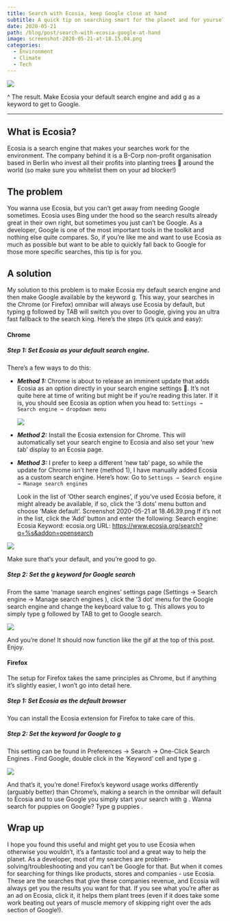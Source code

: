 ```yaml
---
title: Search with Ecosia, keep Google close at hand
subtitle: A quick tip on searching smart for the planet and for yourself
date: 2020-05-21
path: /blog/post/search-with-ecosia-google-at-hand
image: screenshot-2020-05-21-at-18.15.04.png
categories:
  - Environment
  - Climate
  - Tech
---
```

![](1ng0serktl.gif)

^ The result. Make Ecosia your default search engine and add g  as a keyword to get to Google.

- - -

## What is Ecosia?

Ecosia is a search engine that makes your searches work for the environment. The company behind it is a B-Corp non-profit organisation based in Berlin who invest all their profits into planting trees 🌳 around the world (so make sure you whitelist them on your ad blocker!)

## The problem

You wanna use Ecosia, but you can’t get away from needing Google sometimes.
Ecosia uses Bing under the hood so the search results already great in their own right, but sometimes you just can’t be Google. As a developer, Google is one of the most important tools in the toolkit and nothing else quite compares. So, if you’re like me and want to use Ecosia as much as possible but want to be able to quickly fall back to Google for those more specific searches, this tip is for you.

## A solution

My solution to this problem is to make Ecosia my default search engine and then make Google available by the keyword g. This way, your searches in the Chrome (or Firefox) omnibar will always use Ecosia by default, but typing g followed by TAB will switch you over to Google, giving you an ultra fast fallback to the search king. Here’s the steps (it’s quick and easy):

#### Chrome

##### Step 1: Set Ecosia as your default search engine.

There’s a few ways to do this:

* ***Method 1:*** 
  Chrome is about to release an imminent update that adds Ecosia as an option directly in your search engine settings 👏. It’s not quite here at time of writing but might be if you’re reading this later. If it is, you should see Ecosia as option when you head to:
  `Settings → Search engine → dropdown menu`

  ![](screenshot-2020-05-21-at-18.37.16.png)
* ***Method 2:***
  Install the Ecosia extension for Chrome. This will automatically set your search engine to Ecosia and also set your ‘new tab’ display to an Ecosia page.
* ***Method 3:***
  I prefer to keep a different ‘new tab’ page, so while the update for Chrome isn’t here (method 1), I have manually added Ecosia as a custom search engine. Here’s how:
  Go to `Settings → Search engine → Manage search engines`

  Look in the list of ‘Other search engines’, if you’ve used Ecosia before, it might already be available, if so, click the ‘3 dots’ menu button and choose ‘Make default’.
  Screenshot 2020-05-21 at 18.46.39.png
  If it’s not in the list, click the ‘Add’ button and enter the following:
  Search engine: Ecosia 
  Keyword: ecosia.org 
  URL: https://www.ecosia.org/search?q=%s&addon=opensearch

![](screenshot-2020-05-21-at-18.52.13.png)

Make sure that’s your default, and you’re good to go.

##### Step 2: Set the g keyword for Google search

From the same ‘manage search engines’ settings page (Settings → Search engine → Manage search engines ), click the ‘3 dot’ menu for the Google search engine and change the keyboard value to g. This allows you to simply type g followed by TAB to get to Google search.

![](screenshot-2020-05-21-at-18.56.40.png)

And you’re done! It should now function like the gif at the top of this post. Enjoy.

#### Firefox

The setup for Firefox takes the same principles as Chrome, but if anything it’s slightly easier, I won’t go into detail here.

##### Step 1: Set Ecosia as the default browser

You can install the Ecosia extension for Firefox to take care of this.

##### Step 2: Set the keyword for Google to g

This setting can be found in Preferences → Search → One-Click Search Engines .
Find Google, double click in the ‘Keyword’ cell and type g .

![](screenshot-2020-05-21-at-21.03.15.png)

And that’s it, you’re done! Firefox’s keyword usage works differently (arguably better) than Chrome’s, making a search in the omnibar will default to Ecosia and to use Google you simply start your search with g  . Wanna search for puppies on Google?
Type g puppies .

## Wrap up

I hope you found this useful and might get you to use Ecosia when otherwise you wouldn’t, it’s a fantastic tool and a great way to help the planet. 
As a developer, most of my searches are problem-solving/troubleshooting and you can’t be Google for that. But when it comes for searching for things like products, stores and companies - use Ecosia. These are the searches that give these companies revenue, and Ecosia will always get you the results you want for that. If you see what you’re after as an ad on Ecosia, click it, it helps them plant trees (even if it does take some work beating out years of muscle memory of skipping right over the ads section of Google!).